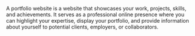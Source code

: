 A portfolio website is a website that showcases your work, projects, skills, and achievements.
It serves as a professional online presence where you can highlight your expertise, display your portfolio, and provide information about yourself to potential clients, employers, or collaborators.
